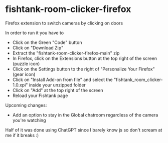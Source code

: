 # fishtank-room-clicker-firefox
Firefox extension to switch cameras by clicking on doors

In order to run it you have to
- Click on the Green "Code" button
- Click on "Download Zip"
- Extract the "fishtank-room-clicker-firefox-main" zip
- In Firefox, click on the Extensions button at the top right of the screen (puzzle icon)
- Click on the Settings button to the right of "Personalize Your Firefox" (gear icon)
- Click on "Install Add-on from file" and select the "fishtank_room_clicker-1.0.xpi" inside your unzipped folder
- Click on "Add" at the top right of the screen
- Reload your Fishtank page
  
Upcoming changes:
- Add an option to stay in the Global chatroom regardless of the camera you're watching

Half of it was done using ChatGPT since I barely know js so don't scream at me if it breaks :)

